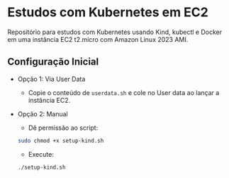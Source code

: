# Estudos com Kubernetes em EC2 

Repositório para estudos com Kubernetes usando Kind, kubectl e Docker em uma instância EC2 t2.micro com Amazon Linux 2023 AMI.

## Configuração Inicial
  - Opção 1: Via User Data
    - Copie o conteúdo de `userdata.sh` e cole no User data ao lançar a instância EC2.
  
  - Opção 2: Manual
    - Dê permissão ao script:
    ```bash
    sudo chmod +x setup-kind.sh
    ```
    - Execute:
    ```bash
    ./setup-kind.sh
    ```
